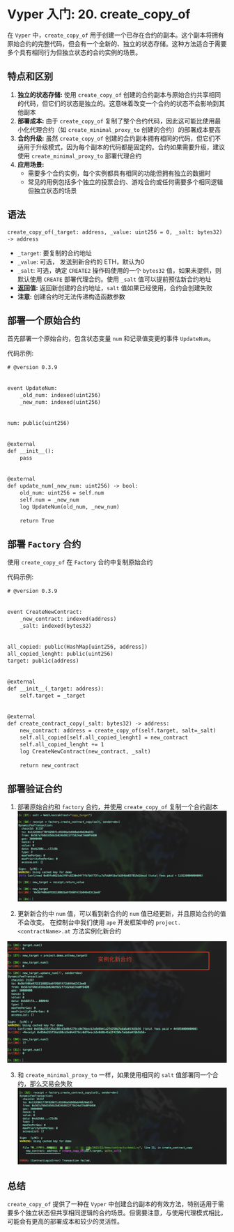 # Vyper 入门: 20. create_copy_of

在 `Vyper` 中，`create_copy_of` 用于创建一个已存在合约的副本。这个副本将拥有原始合约的完整代码，但会有一个全新的、独立的状态存储。这种方法适合于需要多个具有相同行为但独立状态的合约实例的场景。


## 特点和区别
1. **独立的状态存储:** 使用 `create_copy_of` 创建的合约副本与原始合约共享相同的代码，但它们的状态是独立的。这意味着改变一个合约的状态不会影响到其他副本
2. **部署成本:** 由于 `create_copy_of` 复制了整个合约代码，因此这可能比使用最小化代理合约（如 `create_minimal_proxy_to` 创建的合约）的部署成本要高
3. **合约升级:** 虽然 `create_copy_of` 创建的合约副本拥有相同的代码，但它们不适用于升级模式，因为每个副本的代码都是固定的。合约如果需要升级，建议使用 `create_minimal_proxy_to` 部署代理合约
4. **应用场景:**
    - 需要多个合约实例，每个实例都具有相同的功能但拥有独立的数据时
    - 常见的用例包括多个独立的投票合约、游戏合约或任何需要多个相同逻辑但独立状态的场景


## 语法
```
create_copy_of(_target: address, _value: uint256 = 0, _salt: bytes32) -> address
```

- `_target`: 要复制的合约地址
- `_value`: 可选， 发送到新合约的 ETH，默认为0
- `_salt`: 可选，确定 `CREATE2` 操作码使用的一个 `bytes32` 值，如果未提供，则默认使用 `CREATE` 部署代理合约。使用 `_salt` 值可以提前预估新合约地址
- **返回值:** 返回新创建的合约地址，`salt` 值如果已经使用，合约会创建失败
- **注意:** 创建合约时无法传递构造函数参数


## 部署一个原始合约

首先部署一个原始合约，包含状态变量 `num` 和记录值变更的事件 `UpdateNum`。


代码示例:

```
# @version 0.3.9


event UpdateNum:
    _old_num: indexed(uint256)
    _new_num: indexed(uint256)


num: public(uint256)


@external
def __init__():
    pass


@external
def update_num(_new_num: uint256) -> bool:
    old_num: uint256 = self.num
    self.num = _new_num
    log UpdateNum(old_num, _new_num)

    return True
```


## 部署 `Factory` 合约

使用 `create_copy_of` 在 `Factory` 合约中复制原始合约

代码示例:

```
# @version 0.3.9


event CreateNewContract:
    _new_contract: indexed(address)
    _salt: indexed(bytes32)


all_copied: public(HashMap[uint256, address])
all_copied_lenght: public(uint256)
target: public(address)


@external
def __init__(_target: address):
    self.target = _target


@external
def create_contract_copy(_salt: bytes32) -> address:
    new_contract: address = create_copy_of(self.target, salt=_salt)
    self.all_copied[self.all_copied_lenght] = new_contract
    self.all_copied_lenght += 1
    log CreateNewContract(new_contract, _salt)

    return new_contract
```

## 部署验证合约

1. 部署原始合约和 `factory` 合约，并使用 `create_copy_of` 复制一个合约副本
![copy](./image/copy.png)


2. 更新新合约中 `num` 值，可以看到新合约的 `num` 值已经更新，并且原始合约的值不会改变。
在控制台中我们使用 `ape` 开发框架中的 `project.<contractName>.at` 方法实例化新合约

![num](./image/num.png)


3. 和 `create_minimal_proxy_to` 一样，如果使用相同的 `salt` 值部署同一个合约，那么交易会失败
![error](./image/error.png)


## 总结

`create_copy_of` 提供了一种在 `Vyper` 中创建合约副本的有效方法，特别适用于需要多个独立状态但共享相同逻辑的合约场景。但需要注意，与使用代理模式相比，可能会有更高的部署成本和较少的灵活性。